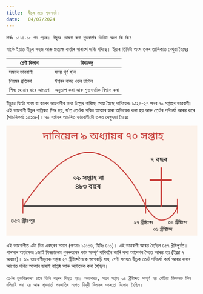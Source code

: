 ```yaml
---
title:  যীচুৰ মতে শুভবাৰ্ত্তা।
date:   04/07/2024
---
```


`মাৰ্কঃ ১:১৪-১৫ পদ পড়ক। যীচুৱে ঘোষণা কৰা শুভবাৰ্ত্তাৰ তিনিটা অংশ কি কি?`

মাৰ্কে ইয়াত যীচুৰ সহজ আৰু প্ৰত্যক্ষ বাৰ্ত্তাৰ সাৰাংশ দাঙি ধৰিছে। ইয়াৰ তিনিটা অংশ তলৰ তালিকাত দেখুৱা হৈছেঃ

| শ্ৰেণী বিভাগ | বিষয়বস্তু |
| --- | --- |
| সময়ৰ ভাৱবাণী | সময় পূৰ্ণ হ’ল |
| নিয়মৰ প্ৰতিজ্ঞা | ঈশ্বৰৰ ৰাজ্য ওচৰ চাপিল |
| শিষ্য হোৱাৰ বাবে আমন্ত্ৰণ | অনুতাপ কৰা আৰু শুভবাৰ্ত্তাক বিশ্বাস কৰা |

যীচুৱে যিটো সময় বা কালৰ ভাৱবাণীৰ কথা উল্লেখ কৰিছে সেয়া হৈছে দানিয়েলঃ ৯:২৪-২৭ পদৰ ৭০ সপ্তাহৰ ভাৱবাণী। এই ভাৱবাণী যীচুৰ বাপ্তিষ্মত সিদ্ধ হয়, য’ত তেওঁক পবিত্ৰ আত্মাৰ দ্বাৰা অভিষেক কৰা হয় আৰু তেওঁৰ পৰিচৰ্যা আৰম্ভ কৰে (পাচনিকৰ্মঃ ১০:৩৮)। ৭০ সপ্তাহৰ আচৰিত ভাৱবাণীটো তলত দেখুওৱা হৈছেঃ

![Chart](chart.png)

এই ভাৱবাণীত এটা দিন এবছৰৰ সমান (গণনাঃ ১৪:৩৪, যিহিঃ ৪:৬)। এই ভাৱবাণী আৰম্ভ হৈছিল ৪৫৭ খ্ৰীষ্টপূর্বত। পাৰস্যৰ অৰ্তক্ষেত্ৰ ১জাই যিৰূচালেম পুনৰুদ্ধাৰৰ কাম সম্পূৰ্ণ কৰিবলৈ জাৰি কৰা আদেশৰ সৈতে আৰম্ভ হয় (ইজ্ৰা ৭ অধ্যায়)। ৬৯ ভাৱবাণীমূলক সপ্তাহ ২৭ খ্ৰীষ্টাব্দলৈকে আগবাঢ়ি যায়, সেই সময়ত যীচুক তেওঁ পৰিচৰ্যা কাৰ্য আৰম্ভ কৰাৰ আগেত পবিত্ৰ আত্মাৰ দ্বাৰাই বাপ্তিষ্ম আৰু অভিষেক কৰা হৈছিল।

`তেওঁৰ ক্ৰুচবিদ্ধকৰণ চাৰে তিনি বছৰৰ পিছত হয়। অৱশেষত, সত্তৰ সপ্তাহ ৩৪ খ্ৰীষ্টাব্দত সম্পূৰ্ণ হয় যেতিয়া স্তিফানক শিল দলিয়াই মৰা হয় আৰু শুভবাৰ্ত্তা পৰজাতিৰ লগেত যিহূদী বিলাকৰ ওচৰতো বিলোৱা হৈছিল।`